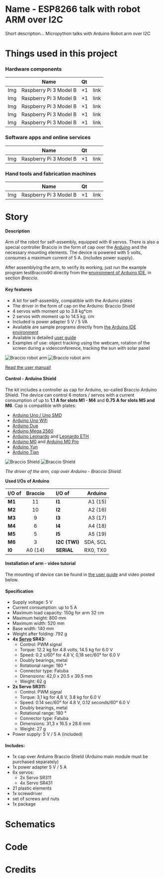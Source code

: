 # **Name - ESP8266 talk with robot ARM over I2C**

Short description... Micropython talks with Arduino Robot arm over I2C


# Things used in this project

### **Hardware components**

||Name|Qt||
| :---|:------------------------:|:---| ----:|
| Img | Raspberry Pi 3 Model B	 | ×1 | link |
| Img | Raspberry Pi 3 Model B	 | ×1 | link |
| Img | Raspberry Pi 3 Model B	 | ×1 | link |
| Img | Raspberry Pi 3 Model B	 | ×1 | link |
| Img | Raspberry Pi 3 Model B	 | ×1 | link |

### **Software apps and online services**
||Name|Qt||
| :---|:------------------------:|:---| ----:|
| Img | Raspberry Pi 3 Model B	 | ×1 | link |

### **Hand tools and fabrication machines**
||Name|Qt||
| :---|:------------------------:|:---| ----:|
| Img | Raspberry Pi 3 Model B	 | ×1 | link |



# Story



#### Description

Arm of the robot for self-assembly, equipped with 6 servos. There is also a special controller Braccio in the form of cap over the  [Arduino](https://botland.com.pl/en/283-arduino-core-modules)  and the necessary mounting elements. The device is powered with 5 volts, consumes a maximum current of 5 A. (includes power supply).

After assemblying the arm, to verify its working, just run the example program testBraccio90 directly from the  [environment of Arduino IDE](http://www.arduino.org/downloads), in section _Braccio_.

#### Key features

-   A kit for self-assembly, compatible with the Arduino plates
-   The driver in the form of cap on the Arduino: Braccio Shield
-   4 servos with moment up to 3.8 kg*cm
-   2 servos with moment up to 14.5 kg. cm
-   Included is power adapter 5 V / 5 VA
-   Available are sample programs directly from  [the Arduino IDE environment](http://www.arduino.org/downloads)
-   Available is detailed  [user guide](http://download.arduino.org/products/braccio/Braccio_Quick_Start_Guide.pdf)
-   Examples of use: object tracking using the webcam, rotation of the screen during a videoconference, tracking the sun with solar panel

![Braccio robot arm](/images/robot1_b.jpg)
![Braccio robot arm](/images/robot2_b.jpg)

[Read the user manual!](http://download.arduino.org/products/braccio/Braccio_Quick_Start_Guide.pdf)

#### Control - Arduino Shield

The kit includes a controller as cap for Arduino, so-called Braccio Arduino Shield. The device can control 6 motors / servos with a current consumption of up to  **1.1 A for slots M1 - M4**  and  **0.75 A for slots M5 and M6**. Cap is compatible with plates:

-   [Arduino Uno / Uno SMD](http://botland.com.pl/arduino-moduly-glowne/1060-arduino-uno-r3.html)
-   [Arduino Uno Wifi](http://botland.com.pl/arduino-moduly-glowne/6244-arduino-uno-wifi.html)
-   [Arduino Due](http://botland.com.pl/arduino-moduly-glowne/1214-arduino-due-arm-cortex.html)
-   [Arduino Mega 2560](http://botland.com.pl/arduino-moduly-glowne/1064-arduino-mega-adk-android-rev3-.html)
-   [Arduino Leonardo](http://botland.com.pl/arduino-moduly-glowne/1213-arduino-leonardo.html)  and  [Leonardo ETH](http://botland.com.pl/arduino-moduly-glowne/3928-arduino-leonardo-ethernet.html)
-   [Arduino M0](http://botland.com.pl/arduino-team-oryginalne-plytki/4541-arduino-m0-32-bit-cortex-m0.html)  and  [Arduino M0 Pro](http://botland.com.pl/arduino-team-oryginalne-plytki/3707-arduino-zero-pro.html)
-   [Arduino Yun](http://botland.com.pl/arduino-moduly-glowne/1859-arduino-yun-wifi-ethernet.html)
-   [Arduino Tian](http://botland.com.pl/arduino-moduly-glowne/6294-arduino-tian-wifi-ethernet-bluetooth.html)


![Braccio Shield](/images/shield2_b.jpg)
![Braccio Shield](/images/shield1_b.jpg)

_The driver of the arm, cap over Arduino - Braccio Shield._


**Used I/Os of Arduino**

|I/O of  | Braccio  | | I/O of | Arduino|
| :------|:--:|:--:| :------| -----:|
| **M1** | 11 |   | **I1** | A1 (15) |
| **M2** | 10 |   | **I2** | A2 (16) |
| **M3** | 9 |   | **I3** | A3 (17) |
| **M4** | 6 |   | **I4** | A4 (18) |
| **M5** | 5 |   | **I5** | A5 (19) |
| **M6** | 3 |   | **I2C (TWI)** | SDA, SCL |
| **I0** | A0 (14) |   | **SERIAL** | RX0, TX0 |


#### Installation of arm - video tutorial

The mounting of device can be found in  [the user guide](http://download.arduino.org/products/braccio/Braccio_Quick_Start_Guide.pdf) and video posted below.

#### Specification

-   Supply voltage: 5 V
-   Current consumption: up to 5 A
-   Maximum load capacity: 150g for arm 32 cm
-   Maximum height: 800 mm
-   Maximum width: 520 mm
-   Base width: 140 mm
-   Weight after folding: 792 g
-   **4x [Servo](https://botland.com.pl/en/135-serwomechanizmy)  SR43:**
    -   Control: PWM signal
    -   Torque: 12.2 kg for 4.8 volts, 14.5 kg for 6.0 V
    -   Speed: 0.2 s/60° for 4.8 V, 0,18 sec/60° for 6.0 V
    -   Doubly bearings, metal
    -   Rotational range: 180 °
    -   Connector type: Fatuba
    -   Dimensions: 42,0 x 20.5 x 39.5 mm
    -   Weight: 62 g
-   **2x Servo SR311:**
    -   Control: PWM signal
    -   Torque: 3,1 kg for 4,8 V, 3.8 kg for 6.0 V
    -   Speed: 0.14 sec/60° for 4.8 V, 0.12 seconds/60° 6.0 V
    -   Doubly bearings, metal
    -   Rotational range: 180 °
    -   Connector type: Fatuba
    -   Dimensions: 31,3 x 16.5 x 28.6 mm
    -   Weight: 27 g
-   Power supply: 5 V / 5 A (included)

#### Includes:

-   1x cap over Arduino Braccio Shield (Arduino main module must be purchased separately)
-   1x power adapter 5 V / 5 A
-   6x servos:
    -   2x Servo SR311
    -   4x Servo SR431
-   21 plastic elements
-   1x screwdriver
-   set of screws and nuts
-   1x package

# Schematics

# Code

# Credits